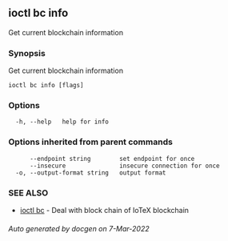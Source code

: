 ## ioctl bc info

Get current blockchain information

### Synopsis

Get current blockchain information

```
ioctl bc info [flags]
```

### Options

```
  -h, --help   help for info
```

### Options inherited from parent commands

```
      --endpoint string        set endpoint for once
      --insecure               insecure connection for once
  -o, --output-format string   output format
```

### SEE ALSO

* [ioctl bc](ioctl_bc.md)	 - Deal with block chain of IoTeX blockchain

###### Auto generated by docgen on 7-Mar-2022
